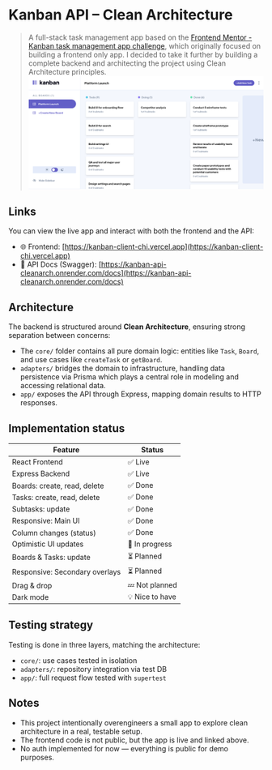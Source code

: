 # Kanban API – Clean Architecture

> A full-stack task management app based on the [Frontend Mentor - Kanban task management app challenge](https://www.frontendmentor.io/challenges/kanban-task-management-web-app-wgQLt-HlbB), which originally focused on building a frontend only app. I decided to take it further by building a complete backend and architecting the project using Clean Architecture principles.
![App screenshot](./screenshot.png) <!-- Replace with actual image path -->


## Links

You can view the live app and interact with both the frontend and the API:

- 🌐 Frontend: [https://kanban-client-chi.vercel.app](https://kanban-client-chi.vercel.app)
- 📘 API Docs (Swagger): [https://kanban-api-cleanarch.onrender.com/docs](https://kanban-api-cleanarch.onrender.com/docs)


## Architecture

The backend is structured around **Clean Architecture**, ensuring strong separation between concerns:

- The `core/` folder contains all pure domain logic: entities like `Task`, `Board`, and use cases like `createTask` or `getBoard`.
- `adapters/` bridges the domain to infrastructure, handling data persistence via Prisma which plays a central role in modeling and accessing relational data.
- `app/` exposes the API through Express, mapping domain results to HTTP responses.


## Implementation status

| Feature                        | Status          |
| ------------------------------ | --------------- |
| React Frontend                 | ✅ Live         |
| Express Backend                | ✅ Live         |
| Boards: create, read, delete   | ✅ Done         |
| Tasks: create, read, delete    | ✅ Done         |
| Subtasks: update               | ✅ Done         |
| Responsive: Main UI            | ✅ Done         |
| Column changes (status)        | ✅ Done         |
| Optimistic UI updates          | 🚧 In progress  |
| Boards & Tasks: update         | ⏳ Planned      |
| Responsive: Secondary overlays | ⏳ Planned      |
| Drag & drop                    | 💤 Not planned  |
| Dark mode                      | 💡 Nice to have |


## Testing strategy

Testing is done in three layers, matching the architecture:

- `core/`: use cases tested in isolation
- `adapters/`: repository integration via test DB
- `app/`: full request flow tested with `supertest`

## Notes

- This project intentionally overengineers a small app to explore clean architecture in a real, testable setup.
- The frontend code is not public, but the app is live and linked above.
- No auth implemented for now — everything is public for demo purposes.

